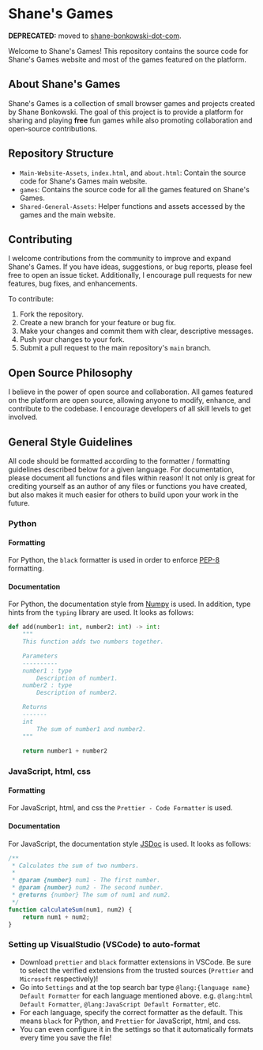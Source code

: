 # Shane's Games
<B>DEPRECATED:</B> moved to [shane-bonkowski-dot-com](https://github.com/ShaneBonkowski/shane-bonkowski-dot-com).

Welcome to Shane's Games! This repository contains the source code for Shane's Games website and most of the games featured on the platform.

## About Shane's Games

Shane's Games is a collection of small browser games and projects created by Shane Bonkowski. The goal of this project is to provide a platform for sharing and playing __free__ fun games while also promoting collaboration and open-source contributions.

## Repository Structure

- `Main-Website-Assets`, `index.html`, and `about.html`: Contain the source code for Shane's Games main website.
- `games`: Contains the source code for all the games featured on Shane's Games.
- `Shared-General-Assets`: Helper functions and assets accessed by the games and the main website.

## Contributing

I welcome contributions from the community to improve and expand Shane's Games. If you have ideas, suggestions, or bug reports, please feel free to open an issue ticket. Additionally, I encourage pull requests for new features, bug fixes, and enhancements.

To contribute:
1. Fork the repository.
2. Create a new branch for your feature or bug fix.
3. Make your changes and commit them with clear, descriptive messages.
4. Push your changes to your fork.
5. Submit a pull request to the main repository's `main` branch.

## Open Source Philosophy

I believe in the power of open source and collaboration. All games featured on the platform are open source, allowing anyone to modify, enhance, and contribute to the codebase. I encourage developers of all skill levels to get involved.

## General Style Guidelines
All code should be formatted according to the formatter / formatting guidelines described below for a given language. For documentation, please document all functions and files within reason! It not only is great for crediting yourself as an author of any files or functions you have created, but also makes it much easier for others to build upon your work in the future.

### Python
#### Formatting
For Python, the `black` formatter is used in order to enforce [PEP-8](https://peps.python.org/pep-0008/) formatting. 

#### Documentation
For Python, the documentation style from [Numpy](https://numpydoc.readthedocs.io/en/latest/format.html) is used. In addition, type hints from the `typing` library are used. It looks as follows:
```python
def add(number1: int, number2: int) -> int:
    """
    This function adds two numbers together.

    Parameters
    ----------
    number1 : type
        Description of number1.
    number2 : type
        Description of number2.

    Returns
    -------
    int
        The sum of number1 and number2.
    """
    
    return number1 + number2

```

### JavaScript, html, css
#### Formatting
For JavaScript, html, and css the `Prettier - Code Formatter` is used.

#### Documentation
For JavaScript, the documentation style [JSDoc](https://github.com/shri/JSDoc-Style-Guide) is used. It looks as follows:
```javascript
/**
 * Calculates the sum of two numbers.
 * 
 * @param {number} num1 - The first number.
 * @param {number} num2 - The second number.
 * @returns {number} The sum of num1 and num2.
 */
function calculateSum(num1, num2) {
    return num1 + num2;
}

```

### Setting up VisualStudio (VSCode) to auto-format
- Download `prettier` and `black` formatter extensions in VSCode. Be sure to select the verified extensions from the trusted sources (`Prettier` and `Microsoft` respectively)!
- Go into `Settings` and at the top search bar type `@lang:{language name} Default Formatter` for each language mentioned above. e.g. `@lang:html Default Formatter`, `@lang:JavaScript Default Formatter`, etc.
- For each language, specify the correct formatter as the default. This means `black` for Python, and `Prettier` for JavaScript, html, and css.
- You can even configure it in the settings so that it automatically formats every time you save the file!
